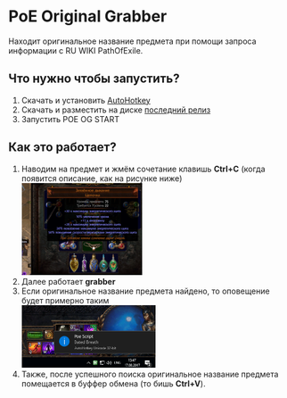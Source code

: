 ﻿# PoE Original Grabber
Находит оригинальное название предмета при помощи запроса информации с RU WIKI PathOfExile.

<h2>Что нужно чтобы запустить?</h2>
<ol type="1">
  <li>Скачать и установить <a href="https://autohotkey.com/">AutoHotkey</a></li>
  <li>Скачать и разместить на диске <a href="https://github.com/hiop/poegrabber/releases">последний релиз</a></li>
  <li>Запустить POE OG START</li>
</ol>

<h2>Как это работает?</h2>
<ol type="1">
<li>Наводим на предмет и жмём сочетание клавишь <b>Ctrl+C</b> (когда появится описание, как на рисунке ниже) </li>
<img src="https://github.com/hiop/poegrabber/blob/master/img/ctrlc.PNG" height="45%" width="45%" >
<li>Далее работает <b>grabber</b></li>
<li>Если оригинальное название предмета найдено, то оповещение будет примерно таким</li>
<img src="https://github.com/hiop/poegrabber/blob/master/img/popup.PNG" height="50%" width="50%" >
<li>Также, после успешного поиска оригинальное название предмета помещается в буффер обмена (то бишь <b>Ctrl+V</b>).</li>
</ol>
